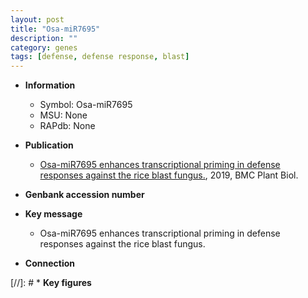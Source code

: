 ```yaml
---
layout: post
title: "Osa-miR7695"
description: ""
category: genes
tags: [defense, defense response, blast]
---
```


* **Information**  
    + Symbol: Osa-miR7695  
    + MSU: None  
    + RAPdb: None  

* **Publication**  
    + [Osa-miR7695 enhances transcriptional priming in defense responses against the rice blast fungus.](http://www.ncbi.nlm.nih.gov/pubmed?term=Osa-miR7695+enhances+transcriptional+priming+in+defense+responses+against+the+rice+blast+fungus.%5BTitle%5D), 2019, BMC Plant Biol.

* **Genbank accession number**  

* **Key message**  
    + Osa-miR7695 enhances transcriptional priming in defense responses against the rice blast fungus.

* **Connection**  

[//]: # * **Key figures**  


